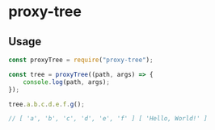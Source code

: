 # proxy-tree

## Usage

``` javascript
const proxyTree = require("proxy-tree");

const tree = proxyTree((path, args) => {
	console.log(path, args);
});

tree.a.b.c.d.e.f.g();

// [ 'a', 'b', 'c', 'd', 'e', 'f' ] [ 'Hello, World!' ]
```
